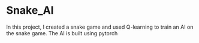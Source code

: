 # Snake_AI

In this project, I created a snake game and used Q-learning to train an AI on the snake game. 
The AI is built using pytorch
